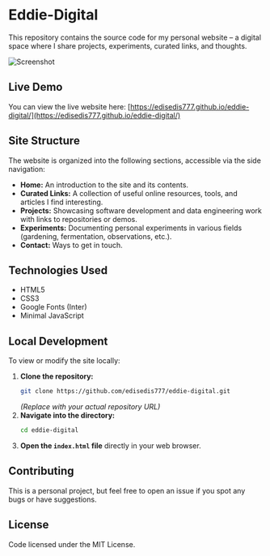 # Eddie-Digital
This repository contains the source code for my personal website – a digital space where I share projects, experiments, curated links, and thoughts.

![Screenshot](https://github.com/user-attachments/assets/fadc8a5b-2365-4bbb-9e2c-fffb397fb383)




## Live Demo
You can view the live website here: [https://edisedis777.github.io/eddie-digital/](https://edisedis777.github.io/eddie-digital/)

## Site Structure
The website is organized into the following sections, accessible via the side navigation:

*   **Home:** An introduction to the site and its contents.
*   **Curated Links:** A collection of useful online resources, tools, and articles I find interesting.
*   **Projects:** Showcasing software development and data engineering work with links to repositories or demos.
*   **Experiments:** Documenting personal experiments in various fields (gardening, fermentation, observations, etc.).
*   **Contact:** Ways to get in touch.

## Technologies Used
*   HTML5
*   CSS3
*   Google Fonts (Inter)
*   Minimal JavaScript

## Local Development

To view or modify the site locally:

1.  **Clone the repository:**
    ```bash
    git clone https://github.com/edisedis777/eddie-digital.git
    ```
    *(Replace with your actual repository URL)*
2.  **Navigate into the directory:**
    ```bash
    cd eddie-digital
    ```
3.  **Open the `index.html` file** directly in your web browser.

## Contributing
This is a personal project, but feel free to open an issue if you spot any bugs or have suggestions.

## License
Code licensed under the MIT License.

